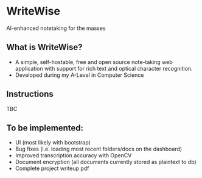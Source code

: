 # WriteWise
AI-enhanced notetaking for the masses

## What is WriteWise?
- A simple, self-hostable, free and open source note-taking web application with support for rich text and optical character recognition.
- Developed during my A-Level in Computer Science

## Instructions
TBC

## To be implemented:
- UI (most likely with bootstrap)
- Bug fixes (i.e. loading most recent folders/docs on the dashboard)
- Improved transcription accuracy with OpenCV
- Document encryption (all documents currently stored as plaintext to db)
- Complete project writeup pdf
